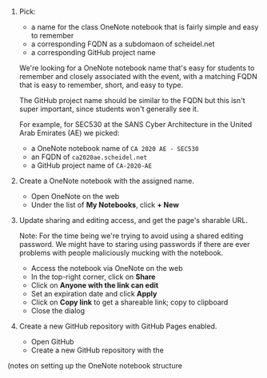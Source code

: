 1. Pick:

    - a name for the class OneNote notebook that is fairly simple and easy to remember
    - a corresponding FQDN as a subdomaon of scheidel.net
    - a corresponding GitHub project name
    
   We're looking for a OneNote notebook name that's easy for students to remember and closely associated with the event, with a matching FQDN that is easy to remember, short, and easy to type.

   The GitHub project name should be similar to the FQDN but this isn't super important, since students won't generally see it.

   For example, for SEC530 at the SANS Cyber Architecture in the United Arab Emirates (AE) we picked:
   
    - a OneNote notebook name of `CA 2020 AE - SEC530`
    - an FQDN of `ca2020ae.scheidel.net`
    - a GitHub project name of `CA-2020-AE`

2. Create a OneNote notebook with the assigned name.

    - Open OneNote on the web
    - Under the list of **My Notebooks**, click **+ New**

3. Update sharing and editing access, and get the page's sharable URL.

   Note: For the time being we're trying to avoid using a shared editing password. We might have to staring using passwords if there are ever problems with people maliciously mucking with the notebook.

    - Access the notebook via OneNote on the web
    - In the top-right corner, click on **Share**
    - Click on **Anyone with the link can edit**
    - Set an expiration date and click **Apply**
    - Click on **Copy link** to get a shareable link; copy to clipboard
    - Close the dialog

 4. Create a new GitHub repository with GitHub Pages enabled.
 
     - Open GitHub
     - Create a new GitHub repository with the 
 
 (notes on setting up the OneNote notebook structure
